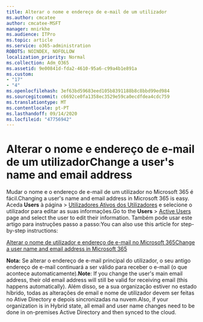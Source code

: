 ```yaml
---
title: Alterar o nome e endereço de e-mail de um utilizador
ms.author: cmcatee
author: cmcatee-MSFT
manager: mnirkhe
ms.audience: ITPro
ms.topic: article
ms.service: o365-administration
ROBOTS: NOINDEX, NOFOLLOW
localization_priority: Normal
ms.collection: Adm_O365
ms.assetid: 9e00841d-fda2-4610-95a6-c99a4b1e891a
ms.custom:
- "17"
- "4"
ms.openlocfilehash: 3ef63bd59683eed105b8391188b8c8bbd99ed984
ms.sourcegitcommit: c6692ce0fa1358ec3529e59ca0ecdfdea4cdc759
ms.translationtype: MT
ms.contentlocale: pt-PT
ms.lasthandoff: 09/14/2020
ms.locfileid: "47756942"
---
```

# <a name="change-a-users-name-and-email-address"></a><span data-ttu-id="99bd2-102">Alterar o nome e endereço de e-mail de um utilizador</span><span class="sxs-lookup"><span data-stu-id="99bd2-102">Change a user's name and email address</span></span>

<span data-ttu-id="99bd2-103">Mudar o nome e o endereço de e-mail de um utilizador no Microsoft 365 é fácil.</span><span class="sxs-lookup"><span data-stu-id="99bd2-103">Changing a user's name and email address in Microsoft 365 is easy.</span></span> <span data-ttu-id="99bd2-104">Aceda **Users** à página \> [Utilizadores Ativos dos Utilizadores](https://go.microsoft.com/fwlink/p/?linkid=834822) e selecione o utilizador para editar as suas informações.</span><span class="sxs-lookup"><span data-stu-id="99bd2-104">Go to the **Users** \> [Active Users](https://go.microsoft.com/fwlink/p/?linkid=834822) page and select the user to edit their information.</span></span> <span data-ttu-id="99bd2-105">Também pode usar este artigo para instruções passo a passo:</span><span class="sxs-lookup"><span data-stu-id="99bd2-105">You can also use this article for step-by-step instructions:</span></span>
  
[<span data-ttu-id="99bd2-106">Alterar o nome de utilizador e endereço de e-mail no Microsoft 365</span><span class="sxs-lookup"><span data-stu-id="99bd2-106">Change a user name and email address in Microsoft 365</span></span>](https://docs.microsoft.com/microsoft-365/admin/add-users/change-a-user-name-and-email-address)
  
 <span data-ttu-id="99bd2-107">**Nota:** Se alterar o endereço de e-mail principal do utilizador, o seu antigo endereço de e-mail continuará a ser válido para receber o e-mail (o que acontece automaticamente).</span><span class="sxs-lookup"><span data-stu-id="99bd2-107">**Note**: If you change the user's main email address, their old email address will still be valid for receiving email (this happens automatically).</span></span> <span data-ttu-id="99bd2-108">Além disso, se a sua organização estiver no estado híbrido, todas as alterações de email e nome de utilizador devem ser feitas no Ative Directory e depois sincronizadas na nuvem.</span><span class="sxs-lookup"><span data-stu-id="99bd2-108">Also, if your organization is in Hybrid state, all email and user name changes need to be done in on-premises Active Directory and then synced to the cloud.</span></span>
